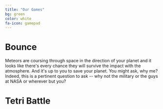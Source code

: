 ```yaml
---
title: "Our Games"
bg: green
color: white
fa-icon: gamepad
---
```


# Bounce

Meteors are coursing through space in the direction of your planet and it looks like there's every chance they will survive the impact with the atmosphere. And it's up to you to save your planet. You might ask, why me? Indeed, this is a pertinent question to ask -- why not the military or the guys at NASA or wherever but you?



# Tetri Battle